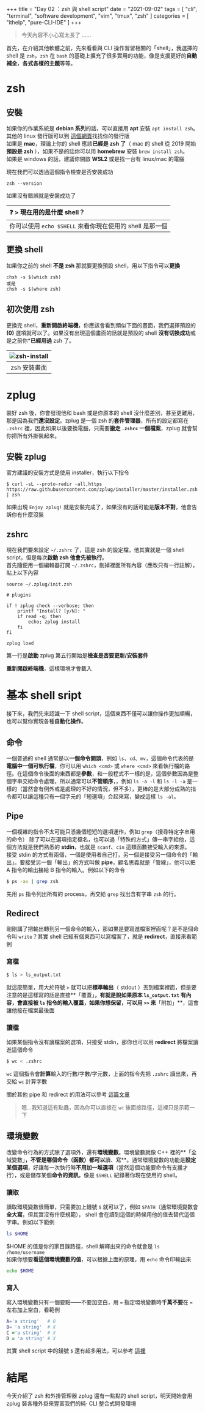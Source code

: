 +++
title = "Day 02 ：zsh 與 shell script"
date = "2021-09-02"
tags = [
  "cli",
  "terminal",
  "software development",
  "vim",
  "tmux",
  "zsh"
]
categories = [ "ithelp", "pure-CLI-IDE" ]
+++

> 今天內容不小心寫太長了 ......

首先，在介紹其他軟體之前，先來看看與 CLI 操作習習相關的「shell」，我選擇的 shell 是 `zsh`，`zsh` 在 `bash` 的基礎上擴充了很多實用的功能，像是支援更好的**自動補全**，**各式各樣的主題**等等。

# zsh 

## 安裝
如果你的作業系統是 **debian 系列**的話，可以直接用 **apt** 安裝 `apt install zsh`。其他的 linux 發行版可以到 [這個網頁](https://github.com/ohmyzsh/ohmyzsh/wiki/Installing-ZSH)找找你的發行版  
如果是 **mac**，理論上你的 shell 應該**已經是 zsh 了**（ mac 的 shell 從 2019 開始**預設是 zsh** ），如果不是的話你可以用 **homebrew** 安裝 `brew install zsh`。  
如果是 windows 的話，建議你開啟 **WSL2** 或是找一台有 linux/mac 的電腦  

現在我們可以透過這個指令檢查是否安裝成功

```
zsh --version
```

如果沒有錯誤就是安裝成功了


| ❓ > 現在用的是什麼 shell？                              |
| :---                                                     |
| 你可以使用 `echo $SHELL` 來看你現在使用的 shell 是那一個 |


## 更換 shell
如果你之前的 shell **不是 zsh** 那就要更換預設 shell，用以下指令可以**更換**
```
chsh -s $(which zsh)
或是 
chsh -s $(where zsh)
```
## 初次使用 zsh
更換完 shell，**重新開啟終端機**，你應該會看到類似下面的畫面，我們選擇預設的 **(0)** 選項就可以了。如果沒有出現這個畫面的話就是預設的 shell **沒有切換成功**或是之前你***已經用過** zsh 了。  

| ![zsh-install](/images/ithelp/pure-CLI-IDE/day02/zsh-install.png) |
| :---:                                        |
| zsh 安裝畫面                                 |

# zplug
裝好 zsh 後，你會發現他和 bash 或是你原本的 shell 沒什麼差別，甚至更難用，那是因為我們**還沒設定**。zplug 是一個 zsh 的**套件管理器**，所有的設定都寫在 `.zshrc` 裡，因此如果以後要換電腦，只需要**搬走 `.zshrc` 一個檔案**，zplug 就會幫你把所有外掛裝起來。
## 安裝 zplug
官方建議的安裝方式是使用 installer，執行以下指令

```
$ curl -sL --proto-redir -all,https https://raw.githubusercontent.com/zplug/installer/master/installer.zsh | zsh
```

如果出現 `Enjoy zplug!` 就是安裝完成了，如果沒有的話可能是**版本不對**，他會告訴你有什麼沒裝

## zshrc
現在我們要來設定 `~/.zshrc` 了，這是 zsh 的設定檔，他其實就是一個 shell script，但是每次**啟動 zsh 他會先被執行**。  
首先隨便用一個編輯器打開 `~/.zshrc`，刪掉裡面所有內容（應改只有一行註解），貼上以下內容  

```
source ~/.zplug/init.zsh

# plugins

if ! zplug check --verbose; then
	printf "Install? [y/N]: "
	if read -q; then
		echo; zplug install
	fi
fi

zplug load
```

第一行是**啟動** zplug
第五行開始是**檢查是否要更新/安裝套件**

**重新開啟終端機**，這樣環境才會載入  

# 基本 shell sript
接下來，我們先來認識一下 shell script，這個東西不僅可以讓你操作更加順暢，也可以幫你實現各種**自動化操作**。

## 命令
一個普通的 shell 通常是以**一個命令開頭**，例如 `ls`、`cd`、`mv`，這個命令代表的是**電腦中一個可執行檔**，你可以用 `which <cmd>` 或 `where <cmd>` 來看執行檔的路徑。在這個命令後面的東西都是**參數**，和一般程式不一樣的是，這個參數因為是整個字串交給命令處理，所以通常可以**不管順序**，，例如 `ls -a -l` 和 `ls -l -a` 是一樣的（當然會有例外或是處理的不好的情況，但不多），更棒的是大部分成熟的指令都可以讓這種只有一個字元的「短選項」合起來寫，變成這樣 `ls -al`。

## Pipe
一個複雜的指令不太可能只憑幾個短短的選項運作，例如 `grep`（搜尋特定字串用的命令） 除了可以在選項指定檔名，也可以過「特殊的方式」傳一串字給他，這個方法就是我們熟悉的 **stdin**，也就是 `scanf`、`cin` 這類函數接受輸入的來源。  
接受 stdin 的方式有兩個，一個是使用者自己打，另一個是接受另一個命令的「輸出」。要接受另一個「輸出」的方式叫做 **pipe**，顧名思義就是「管線」，他可以把 A 指令的輸出接給 B 指令的輸入。例如以下的命令  

```zsh
$ ps -ax | grep zsh
```

先用 `ps` 指令列出所有的 process，再交給 `grep` 找出含有字串 `zsh` 的行。

## Redirect
剛剛講了把輸出轉到另一個命令的輸入，那如果是要寫進檔案裡面呢？是不是個命令叫 `write`？其實 shell 已經有個東西可以寫檔案了，就是 **redirect**，直接來看範例  

### 寫檔

```zsh
$ ls > ls_output.txt
```

就這麼簡單，用大於符號 `>` 就可以把**標準輸出**（ stdout ）丟到檔案裡面，但是要注意的是這樣寫的話是直接**「覆蓋」**，有就是說如果原本 `ls_output.txt` 有內容，會直接被 `ls` 指令的輸入覆蓋，如果你想保留，可以用 `>>` 來**「附加」**，這會讓他接在檔案最後面  

### 讀檔
如果某個指令沒有讀檔案的選項，只接受 stdin，那你也可以用 **redirect** 將檔案讀進這個命令  

```zsh
$ wc < .zshrc
```

`wc` 這個指令會**計算**輸入的行數/字數/字元數，上面的指令先把 `.zshrc` 讀出來，再交給 `wc` 計算字數  

關於其他 pipe 和 redirect 的用法可以參考 [這篇文章](https://blog.gtwang.org/linux/linux-io-input-output-redirection-operators/)  

> 嗯...我知道這有點蠢，因為你可以直接在 `wc` 後面接路徑，這裡只是示範一下

## 環境變數
改變命令行為的方式除了選項外，還有**環境變數**。環境變數就像 C++ 裡的**「全域變數」**，不管是哪個命令（函數）都可以**讀、寫**。通常環境變數的功能是**設定某個選項**，好讓每一次執行時**不用加一堆選項**（當然這個功能要命令有支援才行），或是儲存某個**命令的資訊**，像是 `$SHELL` 紀錄著你現在使用的 shell。

### 讀取
讀取環境變數很簡單，只需要加上錢號 `$` 就可以了，例如 `$PATH`（通常環境變數會**全大寫**，但其實沒有什麼規範）， shell 會在讀到這個的時候用他的值去替代這個字串。例如以下範例  

```zsh
ls $HOME
```

$HOME 的值是你的家目錄路徑，shell 解釋出來的命令就會是 `ls /home/username`  
如果你想要**看這個環境變數的值**，可以根據上面的原理，用 `echo` 命令印輸出來  

```zsh
echo $HOME
```

### 寫入
寫入環境變數只有一個要點——不要加空白，用 `=` 指定環境變數時**千萬不要**在 `=` 左右加上空白，看範例  

```zsh
A='a string'   # O
B= 'a string'  # X
C ='a string'  # X
D = 'a string' # X
```

其實 shell script 中的錢號 `$` 還有超多用法，可以參考 [這裡](https://stackoverflow.com/questions/5163144/what-are-the-special-dollar-sign-shell-variables)  

# 結尾
今天介紹了 zsh 和外掛管理器 zplug 還有一點點的 shell script，明天開始會用 zplug 裝各種外掛來豐富我們的純‧ CLI 整合式開發環境
